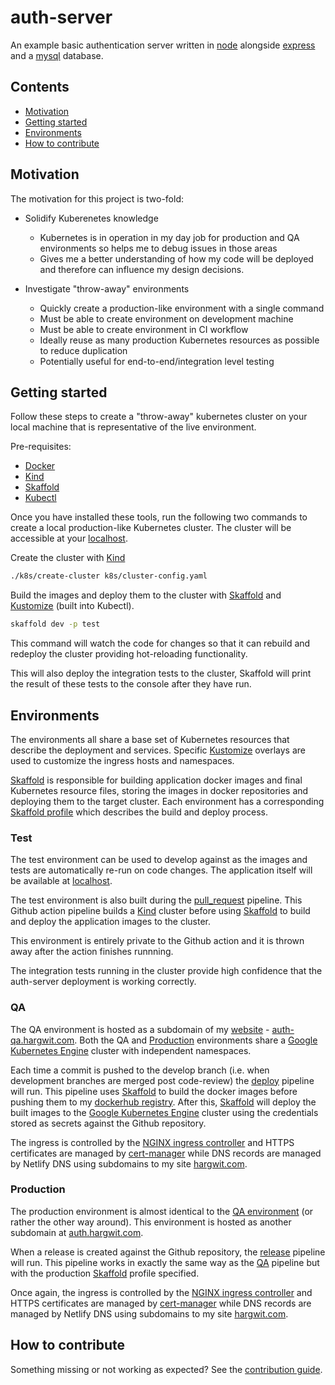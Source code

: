 # auth-server

An example basic authentication server written in [node](https://nodejs.org/en/) alongside
[express](https://expressjs.com/) and a [mysql](https://www.mysql.com/) database.

## Contents

- [Motivation](#motivation)
- [Getting started](#getting-started)
- [Environments](#environments)
- [How to contribute](#how-to-contribute)

## Motivation

The motivation for this project is two-fold:

- Solidify Kuberenetes knowledge

  - Kubernetes is in operation in my day job for production and QA environments so helps me to debug issues in those
    areas
  - Gives me a better understanding of how my code will be deployed and therefore can influence my design decisions.

- Investigate "throw-away" environments

  - Quickly create a production-like environment with a single command
  - Must be able to create environment on development machine
  - Must be able to create environment in CI workflow
  - Ideally reuse as many production Kubernetes resources as possible to reduce duplication
  - Potentially useful for end-to-end/integration level testing

## Getting started

Follow these steps to create a "throw-away" kubernetes cluster on your local machine that is representative of the live
environment.

Pre-requisites:

- [Docker](https://www.docker.com/)
- [Kind](https://kind.sigs.k8s.io/)
- [Skaffold](https://skaffold.dev)
- [Kubectl](https://kubernetes.io/docs/tasks/tools/#kubectl)

Once you have installed these tools, run the following two commands to create a local production-like Kubernetes
cluster. The cluster will be accessible at your [localhost](http://localhost).

Create the cluster with [Kind](https://kind.sigs.k8s.io/)

```sh
./k8s/create-cluster k8s/cluster-config.yaml
```

Build the images and deploy them to the cluster with [Skaffold](https://skaffold.dev) and
[Kustomize](https://kustomize.io/) (built into Kubectl).

```sh
skaffold dev -p test
```

This command will watch the code for changes so that it can rebuild and redeploy the cluster providing hot-reloading
functionality.

This will also deploy the integration tests to the cluster, Skaffold will print the result of these tests to the console
after they have run.

## Environments

The environments all share a base set of Kubernetes resources that describe the deployment and services. Specific
[Kustomize](https://kustomize.io/) overlays are used to customize the ingress hosts and namespaces.

[Skaffold](https://skaffold.dev) is responsible for building application docker images and final Kubernetes resource
files, storing the images in docker repositories and deploying them to the target cluster. Each environment has a
corresponding [Skaffold profile](https://skaffold.dev/docs/environment/profiles/) which describes the build and deploy
process.

### Test

The test environment can be used to develop against as the images and tests are automatically re-run on code changes.
The application itself will be available at [localhost](http://localhost).

The test environment is also built during the [pull_request](./.github/workflows/pull_request.yaml) pipeline. This
Github action pipeline builds a [Kind](https://kind.sigs.k8s.io/) cluster before using [Skaffold](https://skaffold.dev)
to build and deploy the application images to the cluster.

This environment is entirely private to the Github action and it is thrown away after the action finishes runnning.

The integration tests running in the cluster provide high confidence that the auth-server deployment is working
correctly.

### QA

The QA environment is hosted as a subdomain of my [website](https://hargwit.com) -
[auth-qa.hargwit.com](https://auth-qa.hargwit.com). Both the QA and [Production](#production) environments share a
[Google Kubernetes Engine](https://cloud.google.com/kubernetes-engine/) cluster with independent namespaces.

Each time a commit is pushed to the develop branch (i.e. when development branches are merged post code-review) the
[deploy](./.github/workflows/deploy.yaml) pipeline will run. This pipeline uses [Skaffold](https://skaffold.dev) to
build the docker images before pushing them to my
[dockerhub registry](https://hub.docker.com/repository/docker/hargwit/auth-server). After this,
[Skaffold](https://skaffold.dev) will deploy the built images to the
[Google Kubernetes Engine](https://cloud.google.com/kubernetes-engine/) cluster using the credentials stored as secrets
against the Github repository.

The ingress is controlled by the [NGINX ingress controller](https://kubernetes.github.io/ingress-nginx/) and HTTPS
certificates are managed by [cert-manager](https://cert-manager.io/) while DNS records are managed by Netlify DNS using
subdomains to my site [hargwit.com](https://hargwit.com).

### Production

The production environment is almost identical to the [QA environment](#qa) (or rather the other way around). This
environment is hosted as another subdomain at [auth.hargwit.com](https://auth.hargwit.com).

When a release is created against the Github repository, the [release](./.github/workflows/release.yaml) pipeline will
run. This pipeline works in exactly the same way as the [QA](#qa) pipeline but with the production
[Skaffold](https://skaffold.dev) profile specified.

Once again, the ingress is controlled by the [NGINX ingress controller](https://kubernetes.github.io/ingress-nginx/) and
HTTPS certificates are managed by [cert-manager](https://cert-manager.io/) while DNS records are managed by Netlify DNS
using subdomains to my site [hargwit.com](https://hargwit.com).

## How to contribute

Something missing or not working as expected? See the [contribution guide](./CONTRIBUTING.md).
